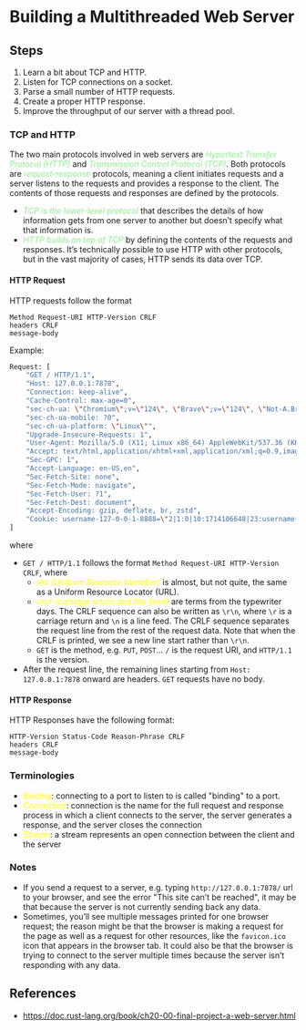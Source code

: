 # Building a Multithreaded Web Server

## Steps
1. Learn a bit about TCP and HTTP.
2. Listen for TCP connections on a socket.
3. Parse a small number of HTTP requests.
4. Create a proper HTTP response.
5. Improve the throughput of our server with a thread pool.

### TCP and HTTP
The two main protocols involved in web servers are <span style="color:lightgreen">*Hypertext Transfer Protocol (HTTP)*</span> and <span style="color:lightgreen">*Transmission Control Protocol (TCP)*</span>. Both protocols are <span style="color:lightgreen">*request-response*</span> protocols, meaning a client initiates requests and a server listens to the requests and provides a response to the client. The contents of those requests and responses are defined by the protocols.

- <span style="color:lightgreen">*TCP is the lower-level protocol*</span> that describes the details of how information gets from one server to another but doesn’t specify what that information is. 
- <span style="color:lightgreen">*HTTP builds on top of TCP*</span> by defining the contents of the requests and responses. It’s technically possible to use HTTP with other protocols, but in the vast majority of cases, HTTP sends its data over TCP.

#### HTTP Request
HTTP requests follow the format
```
Method Request-URI HTTP-Version CRLF
headers CRLF
message-body
```

Example:
```bash
Request: [
    "GET / HTTP/1.1",
    "Host: 127.0.0.1:7878",
    "Connection: keep-alive",
    "Cache-Control: max-age=0",
    "sec-ch-ua: \"Chromium\";v=\"124\", \"Brave\";v=\"124\", \"Not-A.Brand\";v=\"99\"",
    "sec-ch-ua-mobile: ?0",
    "sec-ch-ua-platform: \"Linux\"",
    "Upgrade-Insecure-Requests: 1",
    "User-Agent: Mozilla/5.0 (X11; Linux x86_64) AppleWebKit/537.36 (KHTML, like Gecko) Chrome/124.0.0.0 Safari/537.36",
    "Accept: text/html,application/xhtml+xml,application/xml;q=0.9,image/avif,image/webp,image/apng,*/*;q=0.8",
    "Sec-GPC: 1",
    "Accept-Language: en-US,en",
    "Sec-Fetch-Site: none",
    "Sec-Fetch-Mode: navigate",
    "Sec-Fetch-User: ?1",
    "Sec-Fetch-Dest: document",
    "Accept-Encoding: gzip, deflate, br, zstd",
    "Cookie: username-127-0-0-1-8888=\"2|1:0|10:1714106648|23:username-127-0-0-1-8888|184:eyJ1c2VybmFtZSI6ICIzMzUwMDc3NWE1MGI0YTVmYjM3ZjhjZjU3ZjcxYzU0YyIsICJuYW1lIjogIkFub255bW91cyBJbyIsICJkaXNwbGF5X25hbWUiOiAiQW5vbnltb3VzIElvIiwgImluaXRpYWxzIjogIkFJIiwgImNvbG9yIjogbnVsbH0=|f4986fc3bd6fe1d8a2249e2196f1d4b8b310afbc91fc4ac56bc7e3ea77c5a7ad\"; _xsrf=2|568d36f2|7ffd01622f9fcc71ce492ff857e41b4e|1714106648",
]
```
where
- `GET / HTTP/1.1` follows the format `Method Request-URI HTTP-Version CRLF`, where
    - <span style="color:yellow">*`URI` (Uniform Resource Identifier)*</span> is almost, but not quite, the same as a Uniform Resource Locator (URL).
    - <span style="color:yellow">*`CRLF` (carriage return and line feed)*</span> are terms from the typewriter days. The CRLF sequence can also be written as `\r\n`, where `\r` is a carriage return and `\n` is a line feed. The CRLF sequence separates the request line from the rest of the request data. Note that when the CRLF is printed, we see a new line start rather than `\r\n`.
    - `GET` is the method, e.g. `PUT`, `POST`... `/` is the request URI, and `HTTP/1.1` is the version.
- After the request line, the remaining lines starting from `Host: 127.0.0.1:7878` onward are headers. `GET` requests have no body.

#### HTTP Response
HTTP Responses have the following format:

```
HTTP-Version Status-Code Reason-Phrase CRLF
headers CRLF
message-body
```

### Terminologies
- <span style="color:yellow">*Binding*</span>: connecting to a port to listen to is called "binding" to a port.
- <span style="color:yellow">*Connection*</span>: connection is the name for the full request and response process in which a client connects to the server, the server generates a response, and the server closes the connection
- <span style="color:yellow">*Stream*</span>: a stream represents an open connection between the client and the server

### Notes
- If you send a request to a server, e.g. typing `http://127.0.0.1:7878/` url to your browser, and see the error "This site can’t be reached", it may be that because the server is not currently sending back any data.
- Sometimes, you’ll see multiple messages printed for one browser request; the reason might be that the browser is making a request for the page as well as a request for other resources, like the `favicon.ico` icon that appears in the browser tab. It could also be that the browser is trying to connect to the server multiple times because the server isn’t responding with any data. 

## References
- https://doc.rust-lang.org/book/ch20-00-final-project-a-web-server.html
